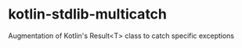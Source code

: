 # kotlin-stdlib-multicatch
Augmentation of Kotlin's Result&lt;T> class to catch specific exceptions
